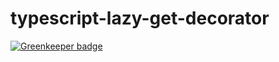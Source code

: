 # typescript-lazy-get-decorator

[![Greenkeeper badge](https://badges.greenkeeper.io/Alorel/typescript-lazy-get-decorator.svg)](https://greenkeeper.io/)